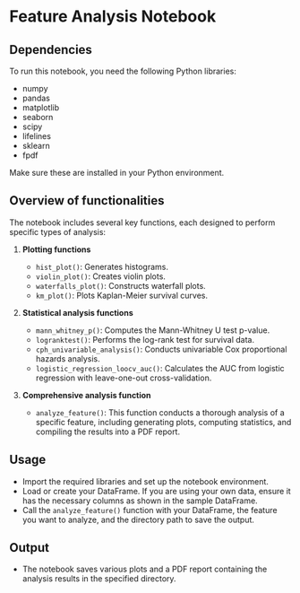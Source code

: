 # Feature Analysis Notebook

## Dependencies
To run this notebook, you need the following Python libraries:
- numpy
- pandas
- matplotlib
- seaborn
- scipy
- lifelines
- sklearn
- fpdf

Make sure these are installed in your Python environment.

## Overview of functionalities
The notebook includes several key functions, each designed to perform specific types of analysis:

1. **Plotting functions**
   - `hist_plot()`: Generates histograms.
   - `violin_plot()`: Creates violin plots.
   - `waterfalls_plot()`: Constructs waterfall plots.
   - `km_plot()`: Plots Kaplan-Meier survival curves.

2. **Statistical analysis functions**
   - `mann_whitney_p()`: Computes the Mann-Whitney U test p-value.
   - `logranktest()`: Performs the log-rank test for survival data.
   - `cph_univariable_analysis()`: Conducts univariable Cox proportional hazards analysis.
   - `logistic_regression_loocv_auc()`: Calculates the AUC from logistic regression with leave-one-out cross-validation.

3. **Comprehensive analysis function**
   - `analyze_feature()`: This function conducts a thorough analysis of a specific feature, including generating plots, computing statistics, and compiling the results into a PDF report.

## Usage
- Import the required libraries and set up the notebook environment.
- Load or create your DataFrame. If you are using your own data, ensure it has the necessary columns as shown in the sample DataFrame.
- Call the `analyze_feature()` function with your DataFrame, the feature you want to analyze, and the directory path to save the output.

## Output
- The notebook saves various plots and a PDF report containing the analysis results in the specified directory.

